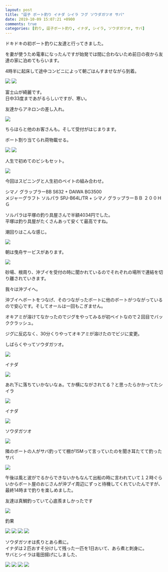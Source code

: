 ```yaml
---
layout: post
title: "逗子 ボート釣り イナダ シイラ フグ ソウダガツオ サバ"
date: 2019-10-09 15:07:21 +0900
comments: true
categories: [釣り, 逗子ボート釣り, イナダ, シイラ, ソウダガツオ, サバ]
---
```


ドキドキの初ボート釣りに友達と行ってきました。  

<!-- more -->    
    
<script async src="//pagead2.googlesyndication.com/pagead/js/adsbygoogle.js"></script>    
<ins class="adsbygoogle"    
     style="display:block; text-align:center;"    
     data-ad-layout="in-article"    
     data-ad-format="fluid"    
     data-ad-client="ca-pub-7039502723411845"    
     data-ad-slot="8206045005"></ins>    
<script>    
     (adsbygoogle = window.adsbygoogle || []).push({});    
</script>   

を妻が使うため電車になったんですが始発では間に合わないため前日の夜から友達の家に泊めてもらいます。  
  
4時半に起床して途中コンビニによって朝ごはんすませながら到着。  
  
<img src="/images/blog/20191005/IMG_2414.JPG">  
<img src="/images/blog/20191005/IMG_2415.JPG">  
  
富士山が綺麗です。  
日中33度まであがるらしいですが、寒い。  
  
友達からアネロンの差し入れ。  
  
<img src="/images/blog/20191005/IMG_2416.jpg">  
  
ちらほらと他のお客さんも。そして受付がはじまります。  
  
ボート割り当てられ荷物載せる。  
  
<img src="/images/blog/20191005/IMG_2420.JPG">  
  
<img src="/images/blog/20191005/IMG_2421.JPG">  
  
人生で初めてのビシもセット。  
  
<img src="/images/blog/20191005/IMG_2425.JPG">  
  
今回はスピニングと人生初のベイトの組み合わせ。  
  
シマノ グラップラーBB S632   + DAIWA BG3500  
メジャーグラフト ソルパラ SPJ-B64L/TR + シマノ グラップラーＢＢ ２００ＨＧ  
  
ソルパラは平塚の釣り具屋さんで半額4034円でした。  
平塚は釣り具屋がたくさんあって安くて最高ですね。  
  
潮回りはこんな感じ。  
  
<img src="/images/blog/20191005/IMG_2431.PNG">  
  
朝は曳舟サービスがあります。  
  
<img src="/images/blog/20191005/IMG_2440.JPG">  
  
砂場、根周り、沖ブイを受付の時に聞かれているのでそれぞれの場所で連結を切り離されていきます。  
  
我々は沖ブイへ。  
  
沖ブイへボートをつなげ、そのつながったボートに他のボートがつながっているので安心です。そしてオールは一回もこぎません。  
  
オキアミが溶けてなかったのでジグをやってみるが初ベイトなので２回目でバッククラッシュ。  
  
ジグに反応なく、30分くりやってオキアミが溶けたのでビジに変更。  
  
しばらくやってソウダガツオ。  
  
<img src="/images/blog/20191005/IMG_2458.JPG">  
  
イナダ  
  
<img src="/images/blog/20191005/IMG_2461.JPG">  
  
あれ下に落ちていかないなぁ。てか横にながされてる？と思ったらかかってたシイラ  
  
<img src="/images/blog/20191005/IMG_2462.JPG">  
  
イナダ  
  
<img src="/images/blog/20191005/IMG_2466.JPG">  
  
ソウダガツオ  
  
<img src="/images/blog/20191005/IMG_2467.JPG">  
  
隣のボートの人がサバ釣ってて棚が15Mって言っていたのを聞き耳たてて釣ったサバ  
  
<img src="/images/blog/20191005/IMG_2476.JPG">  
  
午後は風と波がでるからできないかもなんて出船の時に言われていて１２時ぐらいからボート屋のおじさんが沖ブイ周辺にずっと待機してくれていたんですが、最終14時まで釣りを楽しめました。  
  

友達は真鯛釣っていて心底羨ましかったです

<img src="/images/blog/20191005/IMG_2496.JPG">  

釣果

<img src="/images/blog/20191005/IMG_2531.JPG">  

<img src="/images/blog/20191005/IMG_2525.JPG">  
<img src="/images/blog/20191005/IMG_2527.JPG">  
<img src="/images/blog/20191005/IMG_2529.JPG">  

ソウダガツオは炙りとあら煮に。  
イナダは２匹おすそ分けして残った一匹を1日おいて、あら煮と刺身に。  
サバとシイラは竜田揚げにしました、  

<img src="/images/blog/20191005/IMG_2533.jpg">  
<img src="/images/blog/20191005/IMG_2536.jpg">  
<img src="/images/blog/20191005/IMG_2538.jpg">  
<img src="/images/blog/20191005/IMG_2539.jpg">  
